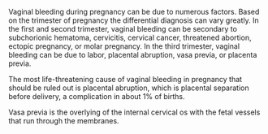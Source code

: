 Vaginal bleeding during pregnancy can be due to numerous factors. Based on the trimester of pregnancy the differential diagnosis can vary greatly. In the first and second trimester, vaginal bleeding can be secondary to subchorionic hematoma, cervicitis, cervical cancer, threatened abortion, ectopic pregnancy, or molar pregnancy. In the third trimester, vaginal bleeding can be due to labor, placental abruption, vasa previa, or placenta previa.

The most life-threatening cause of vaginal bleeding in pregnancy that should be ruled out is placental abruption, which is placental separation before delivery, a complication in about 1% of births.

Vasa previa is the overlying of the internal cervical os with the fetal vessels that run through the membranes.
